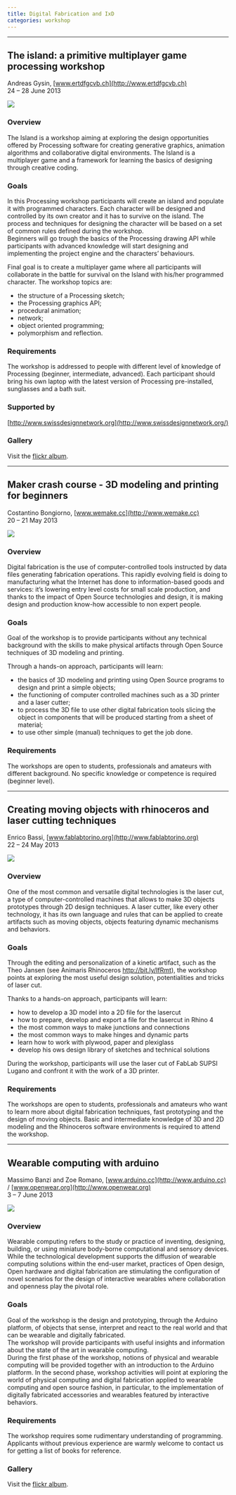 ```yaml
---
title: Digital Fabrication and IxD
categories: workshop
---
```


___

## The island: a primitive multiplayer game processing workshop

Andreas Gysin, [www.ertdfgcvb.ch](http://www.ertdfgcvb.ch)  
24 – 28 June 2013

<img src="/workshops/2013/2013-06-24-digital-fabrication-and-IxD/the-island.jpg">

### Overview

The Island is a workshop aiming at exploring the design opportunities offered by Processing software for creating generative graphics, animation algorithms and collaborative digital environments. The Island is a multiplayer game and a framework for learning the basics of designing through creative coding.

### Goals

In this Processing workshop participants will create an island and populate it with programmed characters. Each character will be designed and controlled by its own creator and it has to survive on the island. The process and techniques for designing the character will be based on a set of common rules defined during the workshop.  
Beginners will go trough the basics of the Processing drawing API while participants with advanced knowledge will start designing and implementing the project engine and the characters’ behaviours.

Final goal is to create a multiplayer game where all participants will collaborate in the battle for survival on the Island with his/her programmed character.
The workshop topics are:  
- the structure of a Processing sketch;  
- the Processing graphics API;  
- procedural animation;  
- network;  
- object oriented programming;  
- polymorphism and reflection.  

### Requirements

The workshop is addressed to people with different level of knowledge of Processing (beginner, intermediate, advanced). Each participant should bring his own laptop with the latest version of Processing pre-installed, sunglasses and a bath suit.

### Supported by

[http://www.swissdesignnetwork.org](http://www.swissdesignnetwork.org/)

### Gallery

Visit the [flickr album](https://www.flickr.com/photos/maindinteraction/albums/72157634419320861).

___

## Maker crash course - 3D modeling and printing for beginners

Costantino Bongiorno, [www.wemake.cc](http://www.wemake.cc)  
20 – 21 May 2013

<img src="/workshops/2013/2013-06-24-digital-fabrication-and-IxD/maker-crash-course.jpg">

### Overview

Digital fabrication is the use of computer-controlled tools instructed by data files generating fabrication operations. This rapidly evolving field is doing to manufacturing what the Internet has done to information-based goods and services: it’s lowering entry level costs for small scale production, and thanks to the impact of Open Source technologies and design, it is making design and production know-how accessible to non expert people.

### Goals

Goal of the workshop is to provide participants without any technical background with the skills to make physical artifacts through Open Source techniques of 3D modeling and printing.  

Through a hands-on approach, participants will learn:  
- the basics of 3D modeling and printing using Open Source programs to design and print a simple objects;  
- the functioning of computer controlled machines such as a 3D printer and a laser cutter;  
- to process the 3D file to use other digital fabrication tools slicing the object in components that will be produced starting from a sheet of material;  
- to use other simple (manual) techniques to get the job done.  


### Requirements

The workshops are open to students, professionals and amateurs with different background. No specific knowledge or competence is required (beginner level).

___

## Creating moving objects with rhinoceros and laser cutting techniques

Enrico Bassi, [www.fablabtorino.org](http://www.fablabtorino.org)  
22 – 24  May 2013

<img src="/workshops/2013/2013-06-24-digital-fabrication-and-IxD/moving-objects.jpg">

### Overview

One of the most common and versatile digital technologies is the laser cut, a type of computer-controlled machines that allows to make 3D objects prototypes through 2D design techniques. A laser cutter, like every other technology, it has its own language and rules that can be applied to create artifacts such as moving objects, objects featuring dynamic mechanisms and behaviors.

### Goals

Through the editing and personalization of a kinetic artifact, such as the Theo Jansen (see Animaris Rhinoceros http://bit.ly/IfRmt), the workshop points at exploring the most useful design solution, potentialities and tricks of laser cut.

Thanks to a hands-on approach, participants will learn:  
- how to develop a 3D model into a 2D file for the lasercut  
- how to prepare, develop and export a file for the lasercut in Rhino 4  
- the most common ways to make junctions and connections  
- the most common ways to make hinges and dynamic parts  
- learn how to work with plywood, paper and plexiglass  
- develop his ows design library of sketches and technical solutions  

During the workshop, participants will use the laser cut of FabLab SUPSI Lugano and confront it with the work of a 3D printer.


### Requirements

The workshops are open to students, professionals and amateurs who want to learn more about digital fabrication techniques, fast prototyping and the design of moving objects. Basic and intermediate knowledge of 3D and 2D modeling and the Rhinoceros software environments is required to attend the workshop.

___


## Wearable computing with arduino

Massimo Banzi and Zoe Romano, [www.arduino.cc](http://www.arduino.cc) / [www.openwear.org](http://www.openwear.org)  
3 – 7 June 2013

<img src="/workshops/2013/2013-06-24-digital-fabrication-and-IxD/wearableBalancebelt.jpg">

### Overview

Wearable computing refers to the study or practice of inventing, designing, building, or using miniature body-borne computational and sensory devices. While the technological development supports the diffusion of wearable computing solutions within the end-user market, practices of Open design, Open hardware and digital fabrication are stimulating the configuration of novel scenarios for the design of interactive wearables where collaboration and openness play the pivotal role.

### Goals

Goal of the workshop is the design and prototyping, through the Arduino platform, of objects that sense, interpret and react to the real world and that can be wearable and digitally fabricated.  
The workshop will provide participants with useful insights and information about the state of the art in wearable computing.  
During the first phase of the workshop, notions of physical and wearable computing will be provided together with an introduction to the Arduino platform. In the second phase, workshop activities will point at exploring the world of physical computing and digital fabrication applied to wearable computing and open source fashion, in particular, to the implementation of digitally fabricated accessories and wearables featured by interactive behaviors. 


### Requirements

The workshop requires some rudimentary understanding of programming. Applicants without previous experience are warmly welcome to contact us for getting a list of books for reference.

### Gallery

Visit the [flickr album](https://www.flickr.com/photos/maindinteraction/albums/72157630714380882).


